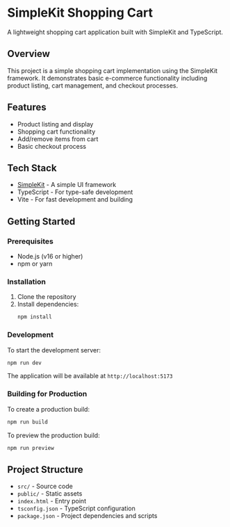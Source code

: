 # SimpleKit Shopping Cart

A lightweight shopping cart application built with SimpleKit and TypeScript.

## Overview

This project is a simple shopping cart implementation using the SimpleKit framework. It demonstrates basic e-commerce functionality including product listing, cart management, and checkout processes.

## Features

- Product listing and display
- Shopping cart functionality
- Add/remove items from cart
- Basic checkout process

## Tech Stack

- [SimpleKit](https://github.com/comp500/simplekit) - A simple UI framework
- TypeScript - For type-safe development
- Vite - For fast development and building

## Getting Started

### Prerequisites

- Node.js (v16 or higher)
- npm or yarn

### Installation

1. Clone the repository
2. Install dependencies:
   ```bash
   npm install
   ```

### Development

To start the development server:

```bash
npm run dev
```

The application will be available at `http://localhost:5173`

### Building for Production

To create a production build:

```bash
npm run build
```

To preview the production build:

```bash
npm run preview
```

## Project Structure

- `src/` - Source code
- `public/` - Static assets
- `index.html` - Entry point
- `tsconfig.json` - TypeScript configuration
- `package.json` - Project dependencies and scripts




